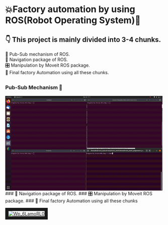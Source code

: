# 💥Factory automation by using ROS(Robot Operating System)🤖        
##  👇 This project is mainly divided into 3-4 chunks.       
 🤝 Pub-Sub mechanism of ROS.     
 🧭 Navigation package of ROS.     
 🎛️ Manipulation by Moveit ROS package.     
 🙌 Final factory Automation using all these chunks.         
##        
### Pub-Sub Mechanism 🤝          
<!--img height="40" width="40" src="https://github.com/devsonni/hrwros_ws/blob/main/gif/Pub_Sub%20(1).gif"-->
<img align="left" height="300" width="500" src="https://github.com/devsonni/hrwros_ws/blob/main/gif/Pub_Sub%20(1).gif">         
### 🧭 Navigation package of ROS.       
### 🎛️ Manipulation by Moveit ROS package.            
### 🙌 Final factory Automation using all these chunks

    
<a href="http://www.youtube.com/watch?feature=player_embedded&v=Wp_6LamoRL0" target="_blank"><img src="http://img.youtube.com/vi/Wp_6LamoRL0/0.jpg" alt="Wp_6LamoRL0" width="240" height="180" border="10" /></a>
